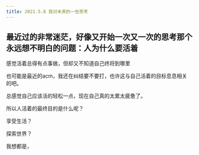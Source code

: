 ```yaml
---
title: 2021.5.8 我对未来的一些思考
---
```


## 最近过的非常迷茫，好像又开始一次又一次的思考那个永远想不明白的问题：人为什么要活着

感觉活着总得有点事做，但却又不知道自己终将到哪里

也可能是最近的acm，我还在纠结要不要打，也许这与自己活着的目标息息相关的吧。

总感觉自己应该活的轻松一点，现在自己真的太累太疲惫了。

所以人活着的最终目的是什么呢？

享受生活？

探索世界？

我想都是，
